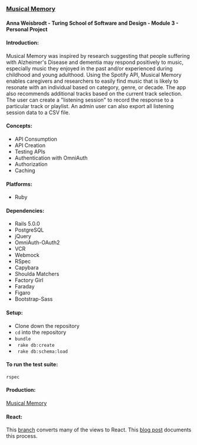 ### [Musical Memory](http://musicalmemory.herokuapp.com/)

#### Anna Weisbrodt - Turing School of Software and Design - Module 3 - Personal Project


#### Introduction:
Musical Memory was inspired by research suggesting that people suffering with Alzheimer's Disease and dementia may respond positively to music, especially music they enjoyed in the past and/or experienced during childhood and young adulthood. Using the Spotify API, Musical Memory enables caregivers and researchers to easily find music that is likely to resonate with an individual based on category, genre, or decade. The app also recommends additional tracks based on the current track selection. The user can create a "listening session" to record the response to a particular track or playlist. An admin user can also export all listening session data to a CSV file.

#### Concepts:

* API Consumption
* API Creation
* Testing APIs
* Authentication with OmniAuth
* Authorization
* Caching

#### Platforms:
* Ruby

#### Dependencies:
* Rails 5.0.0
* PostgreSQL
* jQuery
* OmniAuth-OAuth2
* VCR
* Webmock
* RSpec
* Capybara
* Shoulda Matchers
* Factory Girl
* Faraday
* Figaro
* Bootstrap-Sass

#### Setup:
* Clone down the repository
* ``` cd ``` into the repository  
* ``` bundle ```
* ``` rake db:create```
* ``` rake db:schema:load```

#### To run the test suite:

``` rspec ```

#### Production:

[Musical Memory](http://musicalmemory.herokuapp.com/)

#### React:

This [branch](https://github.com/AnnaCW/m3_personal_project/tree/react-dev-1) converts many of the views to React. This [blog post](https://medium.com/@aweisbro/react-in-rails-notes-from-a-novice-9150dac7c796#.li9x05kjf) documents this process. 
